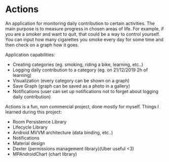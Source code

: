 # Actions
An application for monitoring daily contribution to certain activities. The main purpose is to measure progress in chosen areas of life. For example, if you are a smoker and want to quit, that could be a way to control yourself. You can input how many cigarettes you smoke every day for some time and then check on a graph how it goes.

Application capabilities:
* Creating categories (eg. smoking, riding a bike, learning, etc..)
* Logging daily contribution to a category (eg. on 21/12/2019 2h of learning)
* Visualization (every category can be shown on a graph)
* Save Graph (graph can be saved as a photo in a gallery)
* Notifications (user can set up notifications not to forget about logging daily contribution)

Actions is a fun, non commercial project, done mostly for myself.
Things I learned during this project:
* Room Persistence Library
* Lifecycle Library
* Android MVVM architecture (data binding, etc..)
* Notifications
* Material design 
* Dexter (permissions management library)(Uber useful <3)
* MPAndroidChart (chart library)
